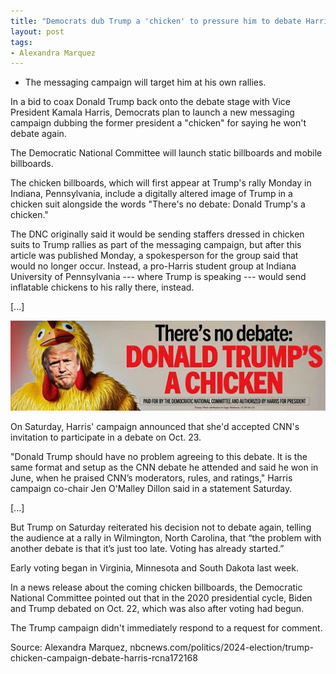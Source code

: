 ```yaml
---
title: "Democrats dub Trump a 'chicken' to pressure him to debate Harris"
layout: post
tags:
- Alexandra Marquez
---
```


- The messaging campaign will target him at his own rallies.

In a bid to coax Donald Trump back onto the debate stage with Vice President Kamala Harris, Democrats plan to launch a new messaging campaign dubbing the former president a "chicken" for saying he won't debate again.

The Democratic National Committee will launch static billboards and mobile billboards.

The chicken billboards, which will first appear at Trump's rally Monday in Indiana, Pennsylvania, include a digitally altered image of Trump in a chicken suit alongside the words "There's no debate: Donald Trump's a chicken."

The DNC originally said it would be sending staffers dressed in chicken suits to Trump rallies as part of the messaging campaign, but after this article was published Monday, a spokesperson for the group said that would no longer occur. Instead, a pro-Harris student group at Indiana University of Pennsylvania --- where Trump is speaking --- would send inflatable chickens to his rally there, instead.

[...]

![Democrats dub Trump a chicken](/assets/2024-09-23-trump-is-a-chicken.jpg "Democrats to dub Trump a chicken")

On Saturday, Harris' campaign announced that she'd accepted CNN's invitation to participate in a debate on Oct. 23.

"Donald Trump should have no problem agreeing to this debate. It is the same format and setup as the CNN debate he attended and said he won in June, when he praised CNN’s moderators, rules, and ratings," Harris campaign co-chair Jen O'Malley Dillon said in a statement Saturday.

[...]

But Trump on Saturday reiterated his decision not to debate again, telling the audience at a rally in Wilmington, North Carolina, that “the problem with another debate is that it’s just too late. Voting has already started.”

Early voting began in Virginia, Minnesota and South Dakota last week.

In a news release about the coming chicken billboards, the Democratic National Committee pointed out that in the 2020 presidential cycle, Biden and Trump debated on Oct. 22, which was also after voting had begun.

The Trump campaign didn't immediately respond to a request for comment.

Source: Alexandra Marquez, nbcnews.com/politics/2024-election/trump-chicken-campaign-debate-harris-rcna172168
